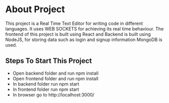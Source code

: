 <h1>About Project</h1>
<p>This project is a Real Time Text Editor for writing code in different languages. 
It uses WEB SOCKETS for achieving its real time behaviour. 
The frontend of this project is built using React and Backend is built using NodeJS, for storing data such as login and signup information MongoDB is used.
</p>
<h2>Steps To Start This Project</h2>
<ul>
  <li>Open backend folder and run npm install</li>
  <li>Open frontend folder and run npm install</li>
  <li>In backend folder run npm start</li>
  <li>In frontend folder run npm start</li>
  <li>In browser go to http://localhost:3000/</li>
</ul>
